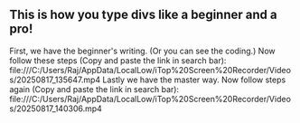 ## This is how you type divs like a beginner and a pro!
First, we have the beginner's writing. (Or you can see the coding.)
Now follow these steps (Copy and paste the link in search bar): file:///C:/Users/Raj/AppData/LocalLow/iTop%20Screen%20Recorder/Videos/20250817_135647.mp4
Lastly we have the master way.
Now follow steps again (Copy and paste the link in search bar): file:///C:/Users/Raj/AppData/LocalLow/iTop%20Screen%20Recorder/Videos/20250817_140306.mp4
